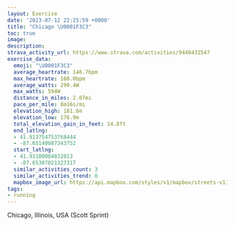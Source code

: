 ```yaml
---
layout: Exercise
date: '2023-07-12 22:25:59 +0000'
title: "Chicago \U0001F3C3"
toc: true
image:
description:
strava_activity_url: https://www.strava.com/activities/9440431547
exercise_data:
  emoji: "\U0001F3C3"
  average_heartrate: 146.7bpm
  max_heartrate: 160.0bpm
  average_watts: 299.4W
  max_watts: 594W
  distance_in_miles: 2.07mi
  pace_per_mile: 8m16s/mi
  elevation_high: 181.6m
  elevation_low: 176.9m
  total_elevation_gain_in_feet: 14.8ft
  end_latlng:
  - 41.913754753768444
  - -87.65140087343752
  start_latlng:
  - 41.91180084832013
  - -87.65307021327317
  similar_activities_count: 3
  similar_activities_trend: 0
  mapbox_image_url: https://api.mapbox.com/styles/v1/mapbox/streets-v11/static/path-5+787af2-1.0(srx~Fpw~uO~%40%40PDNNJDREH%40LPNl%40HRNNJA%7C%40a%40pAgAxAqAlAwArBqA%60BqAV%3Fd%40SCHg%40d%40s%40%60%40e%40d%40EBCA%40KFG%5EIdAg%40JOVc%40i%40TC%40%3FAhAy%40n%40k%40f%40k%40%40OMa%40Qs%40Eu%40FIZQr%40k%40vA_ALQFMFm%40%40WEk%40Cy%40FiCCs%40%3F%7DEIkE%40qAEwECmACWOAmEB_%40%3FC%40%3F%40OB%7BBC_%40D_%40AgADgBAkCH%7BG%40eBDQLM%40m%40G%5D%40u%40C%7DCBqFHUBGBEHDf%40ApBL~UAh%40%40%60F),pin-s-s+e5b22e(-87.65321,41.91034),pin-s-f+89ae00(-87.64949000000003,41.91376000000001)/auto/800x800?access_token=pk.eyJ1Ijoiam9zaGJlY2ttYW4iLCJhIjoiY205eWR2aDd1MWZ6djJrbXc4a3M0bWZleiJ9.XiG9OWkNcZk2QzjJbxLB4A
tags:
- running
---
```




Chicago, Illinois, USA (Scott Sprint)
